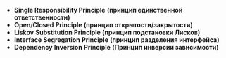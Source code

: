 - **Single Responsibility Principle** **(принцип единственной ответственности)**
- **Open**/**Closed** **Principle** **(принцип открытости/закрытости)**
- **Liskov** **Substitution** **Principle** **(принцип подстановки Лисков)**
- **Interface** **Segregation** **Principle** **(принцип разделения интерфейса)**
- **Dependency** **Inversion** **Principle** **(Принцип инверсии зависимости)**